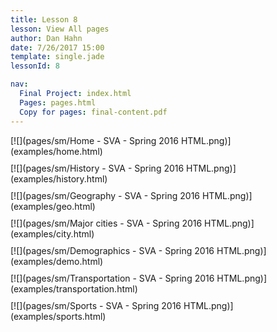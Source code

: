 ```yaml
---
title: Lesson 8
lesson: View All pages
author: Dan Hahn
date: 7/26/2017 15:00
template: single.jade
lessonId: 8

nav:
  Final Project: index.html
  Pages: pages.html
  Copy for pages: final-content.pdf
---
```


<div style="display:flex;flex-wrap: wrap;">
	<div style="margin-right: 10px;margin-bottom: 10px;">[![](pages/sm/Home - SVA - Spring 2016 HTML.png)](examples/home.html)</div>
	<div style="margin-right: 10px;margin-bottom: 10px;">[![](pages/sm/History - SVA - Spring 2016 HTML.png)](examples/history.html)</div>
	<div style="margin-right: 10px;margin-bottom: 10px;">[![](pages/sm/Geography - SVA - Spring 2016 HTML.png)](examples/geo.html)</div>
	<div style="margin-right: 10px;margin-bottom: 10px;">[![](pages/sm/Major cities - SVA - Spring 2016 HTML.png)](examples/city.html)</div>
	<div style="margin-right: 10px;margin-bottom: 10px;">[![](pages/sm/Demographics - SVA - Spring 2016 HTML.png)](examples/demo.html)</div>
	<div style="margin-right: 10px;margin-bottom: 10px;">[![](pages/sm/Transportation - SVA - Spring 2016 HTML.png)](examples/transportation.html)</div>
	<div style="margin-right: 10px;margin-bottom: 10px;">[![](pages/sm/Sports - SVA - Spring 2016 HTML.png)](examples/sports.html)</div>
</div>
